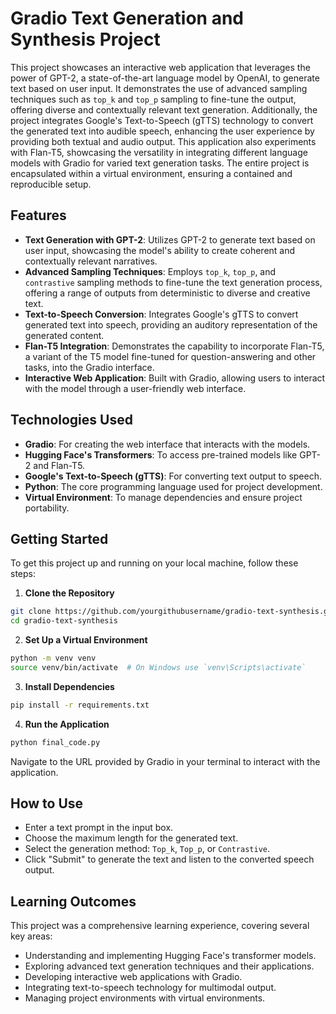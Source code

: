 
# Gradio Text Generation and Synthesis Project

This project showcases an interactive web application that leverages the power of GPT-2, a state-of-the-art language model by OpenAI, to generate text based on user input. It demonstrates the use of advanced sampling techniques such as `top_k` and `top_p` sampling to fine-tune the output, offering diverse and contextually relevant text generation. Additionally, the project integrates Google's Text-to-Speech (gTTS) technology to convert the generated text into audible speech, enhancing the user experience by providing both textual and audio output. This application also experiments with Flan-T5, showcasing the versatility in integrating different language models with Gradio for varied text generation tasks. The entire project is encapsulated within a virtual environment, ensuring a contained and reproducible setup.

## Features

- **Text Generation with GPT-2**: Utilizes GPT-2 to generate text based on user input, showcasing the model's ability to create coherent and contextually relevant narratives.
- **Advanced Sampling Techniques**: Employs `top_k`, `top_p`, and `contrastive` sampling methods to fine-tune the text generation process, offering a range of outputs from deterministic to diverse and creative text.
- **Text-to-Speech Conversion**: Integrates Google's gTTS to convert generated text into speech, providing an auditory representation of the generated content.
- **Flan-T5 Integration**: Demonstrates the capability to incorporate Flan-T5, a variant of the T5 model fine-tuned for question-answering and other tasks, into the Gradio interface.
- **Interactive Web Application**: Built with Gradio, allowing users to interact with the model through a user-friendly web interface.

## Technologies Used

- **Gradio**: For creating the web interface that interacts with the models.
- **Hugging Face's Transformers**: To access pre-trained models like GPT-2 and Flan-T5.
- **Google's Text-to-Speech (gTTS)**: For converting text output to speech.
- **Python**: The core programming language used for project development.
- **Virtual Environment**: To manage dependencies and ensure project portability.

## Getting Started

To get this project up and running on your local machine, follow these steps:

1. **Clone the Repository**

```bash
git clone https://github.com/yourgithubusername/gradio-text-synthesis.git
cd gradio-text-synthesis
```

2. **Set Up a Virtual Environment**

```bash
python -m venv venv
source venv/bin/activate  # On Windows use `venv\Scripts\activate`
```

3. **Install Dependencies**

```bash
pip install -r requirements.txt
```

4. **Run the Application**

```bash
python final_code.py
```

Navigate to the URL provided by Gradio in your terminal to interact with the application.

## How to Use

- Enter a text prompt in the input box.
- Choose the maximum length for the generated text.
- Select the generation method: `Top_k`, `Top_p`, or `Contrastive`.
- Click "Submit" to generate the text and listen to the converted speech output.

## Learning Outcomes

This project was a comprehensive learning experience, covering several key areas:

- Understanding and implementing Hugging Face's transformer models.
- Exploring advanced text generation techniques and their applications.
- Developing interactive web applications with Gradio.
- Integrating text-to-speech technology for multimodal output.
- Managing project environments with virtual environments.
